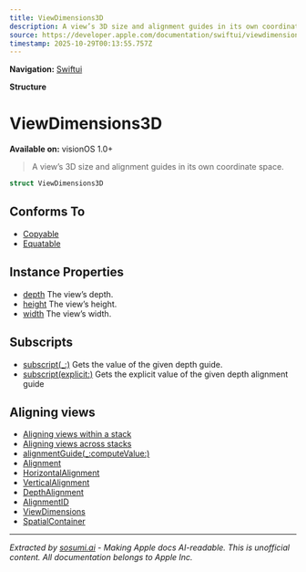 ```yaml
---
title: ViewDimensions3D
description: A view’s 3D size and alignment guides in its own coordinate space.
source: https://developer.apple.com/documentation/swiftui/viewdimensions3d
timestamp: 2025-10-29T00:13:55.757Z
---
```


**Navigation:** [Swiftui](/documentation/swiftui)

**Structure**

# ViewDimensions3D

**Available on:** visionOS 1.0+

> A view’s 3D size and alignment guides in its own coordinate space.

```swift
struct ViewDimensions3D
```

## Conforms To

- [Copyable](/documentation/Swift/Copyable)
- [Equatable](/documentation/Swift/Equatable)

## Instance Properties

- [depth](/documentation/swiftui/viewdimensions3d/depth) The view’s depth.
- [height](/documentation/swiftui/viewdimensions3d/height) The view’s height.
- [width](/documentation/swiftui/viewdimensions3d/width) The view’s width.

## Subscripts

- [subscript(_:)](/documentation/swiftui/viewdimensions3d/subscript(_:)) Gets the value of the given depth guide.
- [subscript(explicit:)](/documentation/swiftui/viewdimensions3d/subscript(explicit:)) Gets the explicit value of the given depth alignment guide

## Aligning views

- [Aligning views within a stack](/documentation/swiftui/aligning-views-within-a-stack)
- [Aligning views across stacks](/documentation/swiftui/aligning-views-across-stacks)
- [alignmentGuide(_:computeValue:)](/documentation/swiftui/view/alignmentguide(_:computevalue:))
- [Alignment](/documentation/swiftui/alignment)
- [HorizontalAlignment](/documentation/swiftui/horizontalalignment)
- [VerticalAlignment](/documentation/swiftui/verticalalignment)
- [DepthAlignment](/documentation/swiftui/depthalignment)
- [AlignmentID](/documentation/swiftui/alignmentid)
- [ViewDimensions](/documentation/swiftui/viewdimensions)
- [SpatialContainer](/documentation/swiftui/spatialcontainer)

---

*Extracted by [sosumi.ai](https://sosumi.ai) - Making Apple docs AI-readable.*
*This is unofficial content. All documentation belongs to Apple Inc.*
